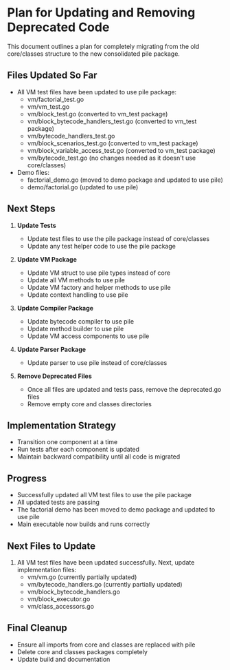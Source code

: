 # Plan for Updating and Removing Deprecated Code

This document outlines a plan for completely migrating from the old core/classes structure to the new consolidated pile package.

## Files Updated So Far
- All VM test files have been updated to use pile package:
  - vm/factorial_test.go
  - vm/vm_test.go
  - vm/block_test.go (converted to vm_test package)
  - vm/block_bytecode_handlers_test.go (converted to vm_test package)
  - vm/bytecode_handlers_test.go
  - vm/block_scenarios_test.go (converted to vm_test package)
  - vm/block_variable_access_test.go (converted to vm_test package)
  - vm/bytecode_test.go (no changes needed as it doesn't use core/classes)
- Demo files:
  - factorial_demo.go (moved to demo package and updated to use pile)
  - demo/factorial.go (updated to use pile)

## Next Steps

1. **Update Tests**
   - Update test files to use the pile package instead of core/classes
   - Update any test helper code to use the pile package

2. **Update VM Package**
   - Update VM struct to use pile types instead of core
   - Update all VM methods to use pile
   - Update VM factory and helper methods to use pile
   - Update context handling to use pile

3. **Update Compiler Package**
   - Update bytecode compiler to use pile
   - Update method builder to use pile
   - Update VM access components to use pile

4. **Update Parser Package**
   - Update parser to use pile instead of core/classes

5. **Remove Deprecated Files**
   - Once all files are updated and tests pass, remove the deprecated.go files
   - Remove empty core and classes directories

## Implementation Strategy
- Transition one component at a time
- Run tests after each component is updated
- Maintain backward compatibility until all code is migrated

## Progress
- Successfully updated all VM test files to use the pile package
- All updated tests are passing
- The factorial demo has been moved to demo package and updated to use pile
- Main executable now builds and runs correctly

## Next Files to Update
1. All VM test files have been updated successfully. Next, update implementation files:
   - vm/vm.go (currently partially updated)
   - vm/bytecode_handlers.go (currently partially updated)
   - vm/block_bytecode_handlers.go
   - vm/block_executor.go
   - vm/class_accessors.go

## Final Cleanup
- Ensure all imports from core and classes are replaced with pile
- Delete core and classes packages completely
- Update build and documentation